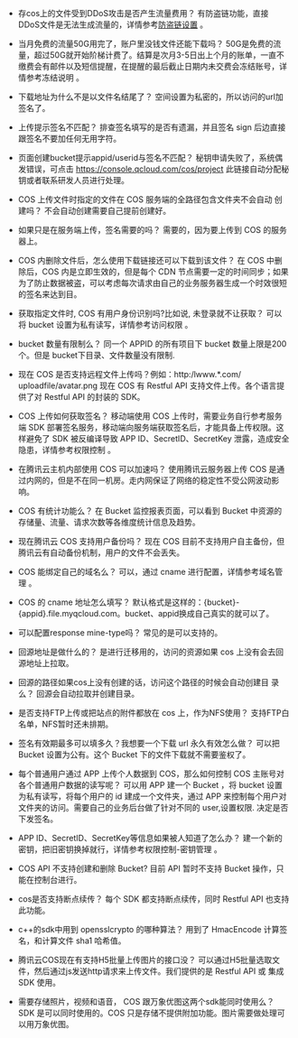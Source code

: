 - 存cos上的文件受到DDoS攻击是否产生流量费用？
  有防盗链功能，直接DDoS文件是无法生成流量的，详情参考[防盗链设置](/doc/product/436/6250) 。

- 当月免费的流量50G用完了，账户里没钱文件还能下载吗？
  50G是免费的流量，超过50G就开始阶梯计费了。结算是次月3-5日出上个月的账单，一直不缴费会有邮件以及短信提醒，在提醒的最后截止日期内未交费会冻结账号，详情参考冻结说明 。

- 下载地址为什么不是以文件名结尾了？
  空间设置为私密的，所以访问的url加签名了。

- 上传提示签名不匹配？
  排查签名填写的是否有遗漏，并且签名 sign 后边直接跟签名不要加任何无用字符。

- 页面创建bucket提示appid/userid与签名不匹配？
  秘钥申请失败了，系统偶发错误，可点击 https://console.qcloud.com/cos/project 此链接自动分配秘钥或者联系研发人员进行处理。

- COS 上传文件时指定的文件在 COS 服务端的全路径包含文件夹不会自动       创建吗？
  不会自动创建需要自己提前创建好。

- 如果只是在服务端上传，签名需要的吗？
  需要的，因为要上传到 COS 的服务器上。

- COS 内删除文件后，怎么使用下载链接还可以下载到该文件？
  在 COS 中删除后，COS 内是立即生效的，但是每个 CDN 节点需要一定的时间同步；如果为了防止数据被盗，可以考虑每次请求由自己的业务服务器生成一个时效很短的签名来达到目。

- 获取指定文件时, COS 有用户身份识别吗?比如说, 未登录就不让获取？
  可以将 bucket 设置为私有读写，详情参考访问权限 。

- bucket 数量有限制么？
  同一个 APPID 的所有项目下 bucket 数量上限是200个。但是 bucket下目录、文件数量没有限制.

- 现在 COS 是否支持远程文件上传吗？例如：http:/lwww.*.com/ uploadfile/avatar.png
  现在 COS 有 Restful API 支持文件上传。各个语言提供了对 Restful API 的封装的 SDK。

- COS 上传如何获取签名？
  移动端使用 COS 上传时，需要业务自行参考服务端 SDK 部署签名服务，移动端向服务端获取签名后，才能具备上传权限。这样避免了 SDK 被反编译导致 APP ID、SecretID、SecretKey 泄露，造成安全隐患，详情参考权限控制 。

- 在腾讯云主机内部使用 COS 可以加速吗？
  使用腾讯云服务器上传 COS 是通过内网的，但是不在同一机房。走内网保证了网络的稳定性不受公网波动影响。

- COS 有统计功能么？
  在 Bucket 监控报表页面，可以看到 Bucket 中资源的存储量、流量、请求次数等各维度统计信息及趋势。

- 现在腾讯云 COS 支持用户备份吗？
  现在 COS 目前不支持用户自主备份，但腾讯云有自动备份机制，用户的文件不会丢失。

- COS 能绑定自己的域名么？
  可以，通过 cname 进行配置，详情参考域名管理 。

- COS 的 cname 地址怎么填写？
  默认格式是这样的：{bucket}-{appid}.file.myqcloud.com。bucket、appid换成自己真实的就可以了。

- 可以配置response mine-type吗？
  常见的是可以支持的。

- 回源地址是做什么的？
  是进行迁移用的，访问的资源如果 cos 上没有会去回源地址上拉取。

- 回源的路径如果cos上没有创建的话，访问这个路径的时候会自动创建目  录么？
  回源会自动拉取并创建目录。

- 是否支持FTP上传或把站点的附件都放在 cos 上，作为NFS使用？
  支持FTP白名单，NFS暂时还未排期。

- 签名有效期最多可以填多久？我想要一个下载 url 永久有效怎么做？
  可以把 Bucket 设置为公有。这个 Bucket 下的文件下载就不需要鉴权了。

- 每个普通用户通过 APP 上传个人数据到 COS，那么如何控制 COS 主账号对各个普通用户数据的读写呢？
  可以用 APP 建一个 Bucket ，将 bucket 设置为私有读写，将每个用户的 id 建成一个文件夹，通过 APP 来控制每个用户对文件夹的访问。需要自己的业务后台做了针对不同的 user,设置权限. 决定是否下发签名。

- APP ID、SecretID、SecretKey等信息如果被人知道了怎么办？
  建一个新的密钥，把旧密钥换掉就行，详情参考权限控制-密钥管理 。

- COS API 不支持创建和删除 Bucket?
  目前 API 暂时不支持 Bucket 操作，只能在控制台进行。

- cos是否支持断点续传？
  每个 SDK 都支持断点续传，同时 Restful API 也支持此功能。

- c++的sdk中用到 opensslcrypto 的哪种算法？
  用到了 HmacEncode 计算签名，和计算文件 sha1 哈希值。

- 腾讯云COS现在有支持H5批量上传图片的接口没？
  可以通过H5批量选取文件，然后通过js发送http请求来上传文件。我们提供的是 Restful API 或 集成 SDK 使用。

- 需要存储照片，视频和语音， COS 跟万象优图这两个sdk能同时使用么？
  SDK 是可以同时使用的。COS 只是存储不提供附加功能。图片需要做处理可以用万象优图。


